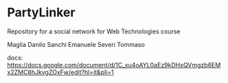 # PartyLinker
Repository for a social network for Web Technologies course

Maglia Danilo
Sanchi Emanuele
Severi Tommaso

docs: https://docs.google.com/document/d/1C_xu4oAYL0aEz9kDHxQVmgzb6EMx2ZMC8hJkvgZOxFw/edit?hl=it&pli=1
